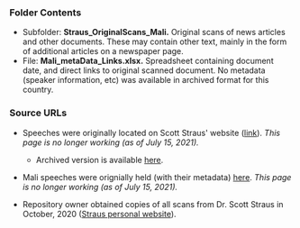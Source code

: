 ### Folder Contents
* Subfolder: **Straus_OriginalScans_Mali.** Original scans of news articles and other documents. These may contain other text, mainly in the form of additional articles on a newspaper page.
* File: **Mali_metaData_Links.xlsx.** Spreadsheet containing document date, and direct links to original scanned document. No metadata (speaker information, etc) was available in archived format for this country.

### Source URLs
* Speeches were originally located on Scott Straus' website ([link](https://faculty.polisci.wisc.edu/sstraus/african-presidential-speeches-database/)). *This page is no longer working (as of July 15, 2021).*
     * Archived version is available [here](https://web.archive.org/web/20200613062147/https://faculty.polisci.wisc.edu/sstraus/african-presidential-speeches-database/).

* Mali speeches were orignially held (with their metadata) [here](https://faculty.polisci.wisc.edu/sstraus/mali-speeches). *This page is no longer working (as of July 15, 2021).*

* Repository owner obtained copies of all scans from Dr. Scott Straus in October, 2020 ([Straus personal website](https://sites.google.com/view/scott-straus/home)).

